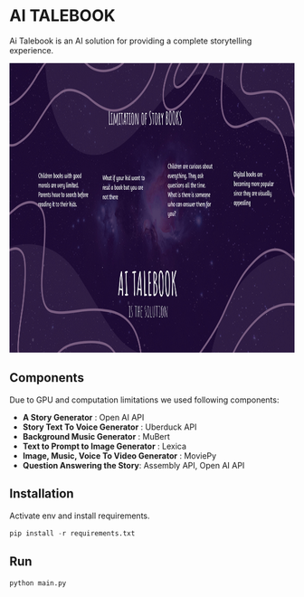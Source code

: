 # AI TALEBOOK

Ai Talebook is an AI solution for providing a complete storytelling experience.

<!-- ![](https://github.com/suyogster/assemblyAI-winter-hackathon-2022/blob/master/inputs/ai_talebook.jpg) -->
<img src="https://github.com/suyogster/assemblyAI-winter-hackathon-2022/blob/master/inputs/ai_talebook.jpg" width="812" height="512">


## Components
Due to GPU and computation limitations we used following components:
- **A Story Generator** : Open AI API
- **Story Text To Voice Generator** : Uberduck API
- **Background Music Generator** : MuBert
- **Text to Prompt to Image Generator** : Lexica
- **Image, Music, Voice To Video Generator** : MoviePy
- **Question Answering the Story**: Assembly API, Open AI API

## Installation

Activate env and install requirements.

```python
pip install -r requirements.txt

```

## Run

```python
python main.py
```

